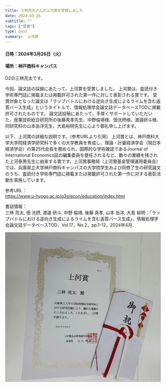 ```yaml
---
title: 三林亮太さんが上河賞を受賞しました
date: 2024-03-26
subtitle: ""
tags: ["受賞"]
type: post
summary:  上河賞
---
```


#### 日時：2024年3月26日（火）
#### 場所：神戸商科キャンパス

D2の三林亮太です。

今回、論文誌の採録にあたって、上河賞を受賞しました。
上河賞は、査読付き学術専門誌に掲載または掲載許可された第一作に対して表彰される賞です。
受賞対象となった論文は「ラップバトルにおける逆向き生成によるライムを含む返答バース生成」というタイトルで、情報処理学会論文誌データベースTODに掲載許可されたものです。
論文誌投稿にあたって、手厚くサポートしていただいた、産業技術総合研究所の後藤真孝先生、中野倫靖様、佃洸摂様、渡邉研斗様、同研究科の山本岳洋先生、大島裕明先生に心より御礼申し上げます。

以下、上河賞の詳細な説明です。（参考URLより引用）
上河賞とは、神戸商科大学大学院経済学研究科で多くの大学教員を育成し、理論・計量経済学会（現日本経済学会）の第25代会長を務められ、国際的な学術雑誌であるJournal of International Economics誌の編集委員を歴任されるなど、数々の業績を残された上河泰男先生に由来する賞です。上河賞事務局（上河賞基金管理運用委員会）では、兵庫県立大学神戸商科キャンパスの大学院学生および同修了生の研究論文のうち、査読付き学術専門誌に掲載または掲載許可された第一作に対する表彰活動を実施しています。

参考URL：  
https://www.u-hyogo.ac.jp/g3s/econ/education/index.html

書誌情報：  
三林 亮太, 佃 洸摂, 渡邉 研斗, 中野 倫靖, 後藤 真孝, 山本 岳洋, 大島 裕明：「ラップバトルにおける逆向き生成によるライムを含む返答バース生成」，情報処理学会論文誌データベースTOD，Vol.17，No.2，pp.1-12，2024年4月．

![](award.jpg)

<!-- 1. 論文採録バージョン -->
<!-- [第一著者]さんの論文が「[学会フルネーム]」に採録されました。 -->

<!-- [公式Webページ](学会公式ページTopのURL) -->


<!-- 書誌情報。書式はPublicationsを参考。変にコードブロックとかで囲まなくてOK -->


<!-- [年月日]に発表予定 -->



<!-- 2. 論文発表済みバージョン -->
<!-- [第一著者]さんが「[学会フルネーム]」で発表しました。 -->

<!-- [公式Webページ](学会公式ページTopのURL) -->


<!-- 書誌情報。書式はPublicationsを参考。変にコードブロックとかで囲まなくてOK -->


<!-- 3. 論文受賞バージョン -->
<!-- [第一著者]さんの論文が「[学会フルネーム]」で「[受賞名]」を受賞しました -->

<!-- [公式Webページ](学会公式ページTopのURL) -->


<!-- 書誌情報。書式はPublicationsを参考。変にコードブロックとかで囲まなくてOK -->

<!-- 同学会複数名の場合は並べて良い感じにして -->